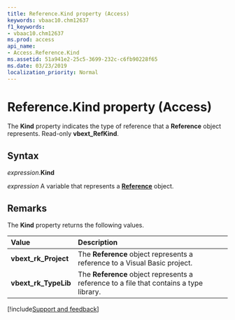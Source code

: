 ```yaml
---
title: Reference.Kind property (Access)
keywords: vbaac10.chm12637
f1_keywords:
- vbaac10.chm12637
ms.prod: access
api_name:
- Access.Reference.Kind
ms.assetid: 51a941e2-25c5-3699-232c-c6fb90228f65
ms.date: 03/23/2019
localization_priority: Normal
---
```



# Reference.Kind property (Access)

The **Kind** property indicates the type of reference that a **Reference** object represents. Read-only **vbext_RefKind**.


## Syntax

_expression_.**Kind**

_expression_ A variable that represents a **[Reference](Access.Reference.md)** object.


## Remarks

The **Kind** property returns the following values.

|Value|Description|
|:-----|:-----|
|**vbext_rk_Project**|The **Reference** object represents a reference to a Visual Basic project.|
|**vbext_rk_TypeLib**|The **Reference** object represents a reference to a file that contains a type library.|



[!include[Support and feedback](~/includes/feedback-boilerplate.md)]